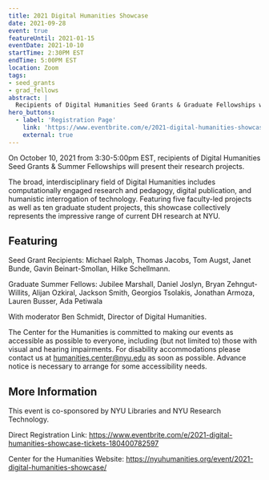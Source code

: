 ```yaml
---
title: 2021 Digital Humanities Showcase
date: 2021-09-28
event: true
featureUntil: 2021-01-15
eventDate: 2021-10-10
startTime: 2:30PM EST
endTime: 5:00PM EST
location: Zoom
tags:
- seed_grants
- grad_fellows
abstract: |
  Recipients of Digital Humanities Seed Grants & Graduate Fellowships will present their research projects on October 10, 2021.
hero_buttons:
  - label: 'Registration Page'
    link: 'https://www.eventbrite.com/e/2021-digital-humanities-showcase-tickets-180400782597'
    external: true
---
```


On October 10, 2021 from 3:30-5:00pm EST, recipients of Digital Humanities Seed Grants & Summer Fellowships will present their research projects.

The broad, interdisciplinary field of Digital Humanities includes computationally engaged research and pedagogy, digital publication, and humanistic interrogation of technology. Featuring five faculty-led projects as well as ten graduate student projects, this showcase collectively represents the impressive range of current DH research at NYU.

## Featuring

Seed Grant Recipients: Michael Ralph, Thomas Jacobs, Tom Augst, Janet Bunde, Gavin Beinart-Smollan, Hilke Schellmann.

Graduate Summer Fellows: Jubilee Marshall, Daniel Joslyn, Bryan Zehngut-Willits, Alijan Ozkiral, Jackson Smith, Georgios Tsolakis, Jonathan Armoza, Lauren Busser, Ada Petiwala

With moderator Ben Schmidt, Director of Digital Humanities.

The Center for the Humanities is committed to making our events as accessible as possible to everyone, including (but not limited to) those with visual and hearing impairments. For disability accommodations please contact us at humanities.center@nyu.edu as soon as possible. Advance notice is necessary to arrange for some accessibility needs.

## More Information

This event is co-sponsored by NYU Libraries and NYU Research Technology.

Direct Registration Link: <https://www.eventbrite.com/e/2021-digital-humanities-showcase-tickets-180400782597>

Center for the Humanities Website: <https://nyuhumanities.org/event/2021-digital-humanities-showcase/>
